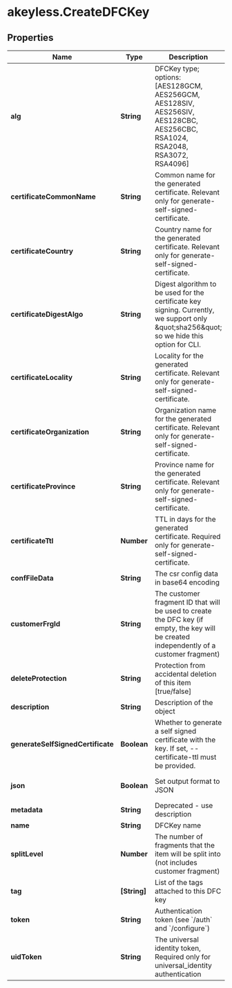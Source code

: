 # akeyless.CreateDFCKey

## Properties

Name | Type | Description | Notes
------------ | ------------- | ------------- | -------------
**alg** | **String** | DFCKey type; options: [AES128GCM, AES256GCM, AES128SIV, AES256SIV, AES128CBC, AES256CBC, RSA1024, RSA2048, RSA3072, RSA4096] | 
**certificateCommonName** | **String** | Common name for the generated certificate. Relevant only for generate-self-signed-certificate. | [optional] 
**certificateCountry** | **String** | Country name for the generated certificate. Relevant only for generate-self-signed-certificate. | [optional] 
**certificateDigestAlgo** | **String** | Digest algorithm to be used for the certificate key signing. Currently, we support only \&quot;sha256\&quot; so we hide this option for CLI. | [optional] 
**certificateLocality** | **String** | Locality for the generated certificate. Relevant only for generate-self-signed-certificate. | [optional] 
**certificateOrganization** | **String** | Organization name for the generated certificate. Relevant only for generate-self-signed-certificate. | [optional] 
**certificateProvince** | **String** | Province name for the generated certificate. Relevant only for generate-self-signed-certificate. | [optional] 
**certificateTtl** | **Number** | TTL in days for the generated certificate. Required only for generate-self-signed-certificate. | [optional] 
**confFileData** | **String** | The csr config data in base64 encoding | [optional] 
**customerFrgId** | **String** | The customer fragment ID that will be used to create the DFC key (if empty, the key will be created independently of a customer fragment) | [optional] 
**deleteProtection** | **String** | Protection from accidental deletion of this item [true/false] | [optional] 
**description** | **String** | Description of the object | [optional] 
**generateSelfSignedCertificate** | **Boolean** | Whether to generate a self signed certificate with the key. If set, --certificate-ttl must be provided. | [optional] 
**json** | **Boolean** | Set output format to JSON | [optional] [default to false]
**metadata** | **String** | Deprecated - use description | [optional] 
**name** | **String** | DFCKey name | 
**splitLevel** | **Number** | The number of fragments that the item will be split into (not includes customer fragment) | [optional] [default to 3]
**tag** | **[String]** | List of the tags attached to this DFC key | [optional] 
**token** | **String** | Authentication token (see &#x60;/auth&#x60; and &#x60;/configure&#x60;) | [optional] 
**uidToken** | **String** | The universal identity token, Required only for universal_identity authentication | [optional] 


